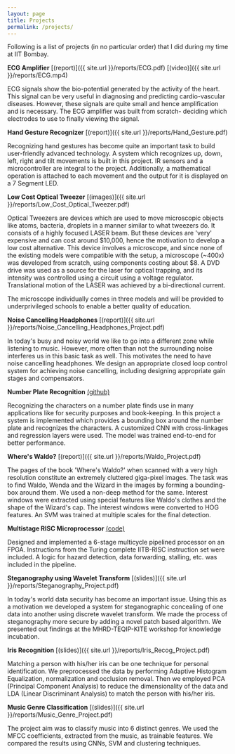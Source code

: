 ```yaml
---
layout: page
title: Projects
permalink: /projects/
---
```

Following is a list of projects (in no particular order) that I did during my time at IIT Bombay.


**ECG Amplifier** [(report)]({{ site.url }}/reports/ECG.pdf) [(video)]({{ site.url }}/reports/ECG.mp4)

ECG signals show the bio-potential generated by the activity of the heart. This signal can be very useful in diagnosing and predicting cardio-vascular diseases. However, these signals are quite small and hence amplification and is necessary. The ECG amplifier was built from scratch- deciding which electrodes to use to finally viewing the signal.

**Hand Gesture Recognizer** [(report)]({{ site.url }}/reports/Hand_Gesture.pdf)

Recognizing hand gestures has become quite an important task to build user-friendly advanced technology. A system which recognizes up, down, left, right and tilt movements is built in this project. IR sensors and a microcontroller are integral to the project. Additionally, a mathematical operation is attached to each movement and the output for it is displayed on a 7 Segment LED.

**Low Cost Optical Tweezer**  [(images)]({{ site.url }}/reports/Low_Cost_Optical_Tweezer.pdf)

Optical Tweezers are devices which are used to move microscopic objects like atoms, bacteria, droplets in a manner similar to what tweezers do. It consists of a highly focused LASER beam. But these devices are 'very' expensive and can cost around $10,000, hence the motivation to develop a low cost alternative. This device involves a microscope, and since none of the existing models were compatible with the setup, a microscope (~400x) was developed from scratch, using components costing about $8. A DVD drive was used as a source for the laser for optical trapping, and its intensity was controlled using a circuit using a voltage regulator. Translational motion of the LASER was achieved by a bi-directional current.

The microscope individually comes in three models and will be provided to underprivileged schools to enable a better quality of education.


**Noise Cancelling Headphones** [(report)]({{ site.url }}/reports/Noise_Cancelling_Headphones_Project.pdf)

In today's busy and noisy world we like to go into a different zone while listening to music. However, more often than not the surrounding noise interferes us in this basic task as well. This motivates the need to have noise cancelling headphones. We design an appropriate closed loop control system for achieving noise cancelling, including designing appropriate gain stages and compensators.


**Number Plate Recognition**  [(github)](https://github.com/ShubAn1901/Licence-Plate-Recognition)

Recognizing the characters on a number plate finds use in many applications like for security purposes and book-keeping. In this project a system is implemented which provides a bounding box around the number plate and recognizes the characters. A customized CNN with cross-linkages and regression layers were used. The model was trained end-to-end for better performance.

**Where's Waldo?**  [(report)]({{ site.url }}/reports/Waldo_Project.pdf)

The pages of the book 'Where's Waldo?' when scanned with a very high resolution constitute an extremely cluttered giga-pixel images. The task was to find Waldo, Wenda and the Wizard in the images by forming a bounding-box around them. We used a non-deep method for the same. Interest windows were extracted using special features like Waldo's clothes and the shape of the Wizard's cap. The interest windows were converted to HOG features. An SVM was trained at multiple scales for the final detection.

**Multistage RISC Microprocessor**  [(code)](https://drive.google.com/drive/folders/1Zbw7J2eEmuA_8XP_wJhxnPRnP_DFQRPN?usp=sharing)

Designed and implemented a 6-stage multicycle pipelined processor on an FPGA. Instructions from the Turing complete IITB-RISC instruction set were included. A logic for hazard detection, data forwarding, stalling, etc. was included in the pipeline.

**Steganography using Wavelet Transform** [(slides)]({{ site.url }}/reports/Steganography_Project.pdf)

In today's world data security has become an important issue. Using this as a motivation we developed a system for steganographic concealing of one data into another using discrete wavelet transform. We made the process of steganography more secure by adding a novel patch based algorithm. We presented out findings at the MHRD-TEQIP-KITE workshop for knowledge incubation.

**Iris Recognition**  [(slides)]({{ site.url }}/reports/Iris_Recog_Project.pdf)

Matching a person with his/her iris can be one technique for personal identification. We preprocessed the data by performing Adaptive Histogram Equalization, normalization and occlusion removal. Then we employed PCA (Principal Component Analysis) to reduce the dimensionality of the data and LDA (Linear Discriminant Analysis) to match the person with his/her iris.


**Music Genre Classification** [(slides)]({{ site.url }}/reports/Music_Genre_Project.pdf)

The project aim was to classify music into 6 distinct genres. We used the MFCC coefficients, extracted from the music, as trainable features. We compared the results using CNNs, SVM and clustering techniques.
